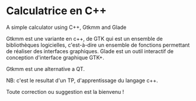 # Calculatrice en C++
A simple calculator using C++, Gtkmm and Glade

Gtkmm est une variante en c++, de GTK qui est un ensemble de bibliothèques logicielles, c'est-à-dire un ensemble de fonctions permettant de réaliser des interfaces graphiques.
Glade est un outil interactif de conception d'interface graphique GTK+.

Gtkmm est une alternative a QT.

NB: c'est le resultat d'un TP, d'apprentissage du langage c++.

Toute correction ou suggestion est la bienvenu !
